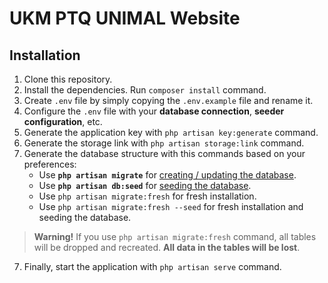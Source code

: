 # UKM PTQ UNIMAL Website

## Installation

1. Clone this repository.
2. Install the dependencies. Run `composer install` command.
3. Create `.env` file by simply copying the `.env.example` file and rename it.
4. Configure the `.env` file with your **database connection**, **seeder configuration**, etc.
5. Generate the application key with `php artisan key:generate` command.
6. Generate the storage link with `php artisan storage:link` command.
7. Generate the database structure with this commands based on your preferences:
    - Use **`php artisan migrate`** for [creating / updating the database](https://laravel.com/docs/9.x/migrations).
    - Use **`php artisan db:seed`** for [seeding the database](https://laravel.com/docs/9.x/seeding#running-seeders).
    - Use `php artisan migrate:fresh` for fresh installation.
    - Use `php artisan migrate:fresh --seed` for fresh installation and seeding the database.

> **Warning!** If you use `php artisan migrate:fresh` command, all tables will be dropped and recreated. **All data in the tables will be lost**.

7. Finally, start the application with `php artisan serve` command.
